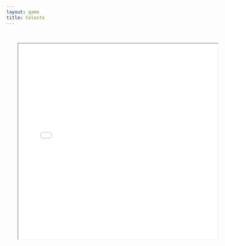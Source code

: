 ```yaml
---
layout: game
title: Celeste
---
```


<iframe src="src/" width="580" height="570" style="-webkit-transform:scale(0.9);-moz-transform-scale(0.9);" allowfullscreen/>